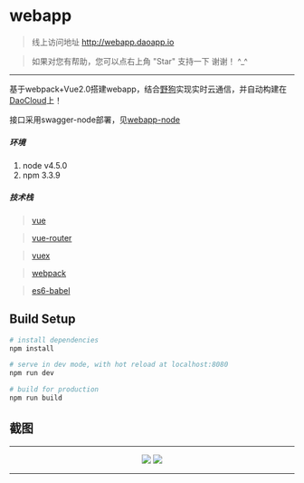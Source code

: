 # webapp
> 线上访问地址 http://webapp.daoapp.io

> 如果对您有帮助，您可以点右上角 "Star" 支持一下 谢谢！ ^_^

---

基于webpack+Vue2.0搭建webapp，结合[野狗](https://www.wilddog.com/)实现实时云通信，并自动构建在[DaoCloud](https://www.daocloud.io/)上！

接口采用swagger-node部署，见[webapp-node](https://github.com/zhouzhihu/webapp-node)

##### 环境
 1. node v4.5.0
 2. npm 3.3.9

##### 技术栈

> [vue](https://github.com/vuejs/vue)

> [vue-router](https://github.com/vuejs/vue-router)

> [vuex](https://github.com/vuejs/vuex)

> [webpack](http://webpack.github.io/docs/)

> [es6-babel](https://babeljs.io/docs/learn-es2015/)

## Build Setup

``` bash
# install dependencies
npm install

# serve in dev mode, with hot reload at localhost:8080
npm run dev

# build for production
npm run build
```

## 截图

---

<p align="center">
    <img src="http://ofsury53e.bkt.clouddn.com/addressList.png">
    <img src="http://ofsury53e.bkt.clouddn.com/about.png">
</p>

---